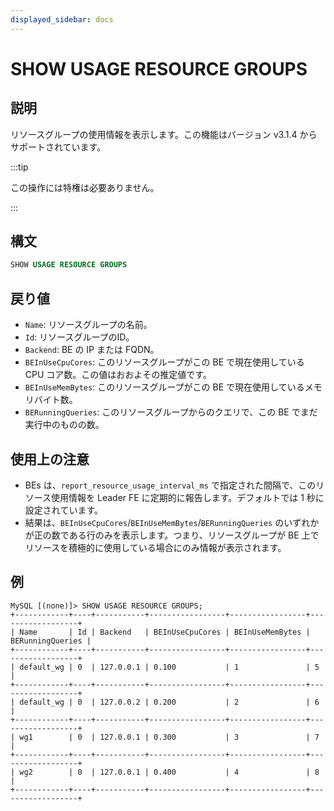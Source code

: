 ```yaml
---
displayed_sidebar: docs
---
```


# SHOW USAGE RESOURCE GROUPS

## 説明

リソースグループの使用情報を表示します。この機能はバージョン v3.1.4 からサポートされています。

:::tip

この操作には特権は必要ありません。

:::

## 構文

```SQL
SHOW USAGE RESOURCE GROUPS
```

## 戻り値

- `Name`: リソースグループの名前。
- `Id`: リソースグループのID。
- `Backend`: BE の IP または FQDN。
- `BEInUseCpuCores`: このリソースグループがこの BE で現在使用している CPU コア数。この値はおおよその推定値です。
- `BEInUseMemBytes`: このリソースグループがこの BE で現在使用しているメモリバイト数。
- `BERunningQueries`: このリソースグループからのクエリで、この BE でまだ実行中のものの数。

## 使用上の注意

- BEs は、`report_resource_usage_interval_ms` で指定された間隔で、このリソース使用情報を Leader FE に定期的に報告します。デフォルトでは 1 秒に設定されています。
- 結果は、`BEInUseCpuCores`/`BEInUseMemBytes`/`BERunningQueries` のいずれかが正の数である行のみを表示します。つまり、リソースグループが BE 上でリソースを積極的に使用している場合にのみ情報が表示されます。

## 例

```Plain
MySQL [(none)]> SHOW USAGE RESOURCE GROUPS;
+------------+----+-----------+-----------------+-----------------+------------------+
| Name       | Id | Backend   | BEInUseCpuCores | BEInUseMemBytes | BERunningQueries |
+------------+----+-----------+-----------------+-----------------+------------------+
| default_wg | 0  | 127.0.0.1 | 0.100           | 1               | 5                |
+------------+----+-----------+-----------------+-----------------+------------------+
| default_wg | 0  | 127.0.0.2 | 0.200           | 2               | 6                |
+------------+----+-----------+-----------------+-----------------+------------------+
| wg1        | 0  | 127.0.0.1 | 0.300           | 3               | 7                |
+------------+----+-----------+-----------------+-----------------+------------------+
| wg2        | 0  | 127.0.0.1 | 0.400           | 4               | 8                |
+------------+----+-----------+-----------------+-----------------+------------------+
```